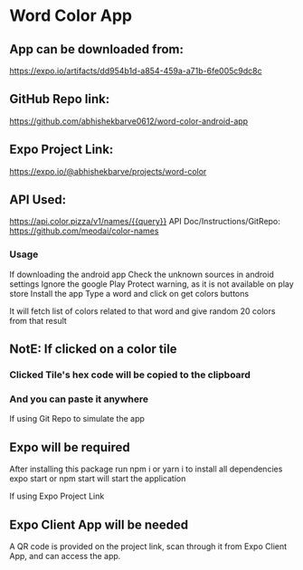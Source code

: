 # Word Color App

## App can be downloaded from:

https://expo.io/artifacts/dd954b1d-a854-459a-a71b-6fe005c9dc8c

## GitHub Repo link:

https://github.com/abhishekbarve0612/word-color-android-app

## Expo Project Link:

https://expo.io/@abhishekbarve/projects/word-color

## API Used:

https://api.color.pizza/v1/names/{{query}}
API Doc/Instructions/GitRepo:
https://github.com/meodai/color-names

### Usage

If downloading the android app
Check the unknown sources in android settings
Ignore the google Play Protect warning, as it is not available on play store
Install the app
Type a word and click on get colors buttons

It will fetch list of colors related to that word and give random 20 colors from that result

## NotE: If clicked on a color tile

### Clicked Tile's hex code will be copied to the clipboard

### And you can paste it anywhere

If using Git Repo
to simulate the app<br>

## Expo will be required

After installing this package run npm i or yarn i to install all dependencies
expo start or npm start will start the application

If using Expo Project Link<br>

## Expo Client App will be needed

A QR code is provided on the project link, scan through it from Expo Client App, and can access the app.
